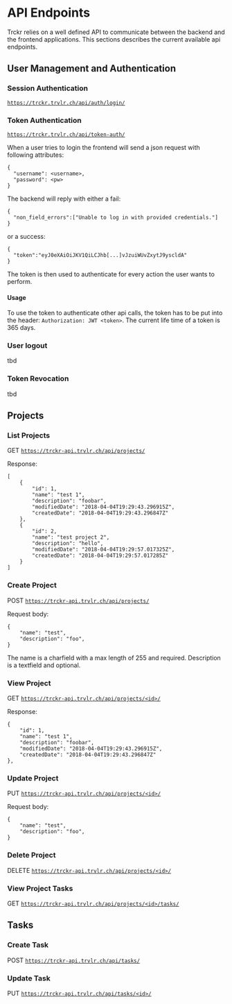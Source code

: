 # API Endpoints

Trckr relies on a well defined API to communicate between the backend and the frontend applications. This sections describes the current available api endpoints.

## User Management and Authentication

### Session Authentication

[`https://trckr.trvlr.ch/api/auth/login/`](https://trckr.trvlr.ch/api/auth/login/)

### Token Authentication

[`https://trckr.trvlr.ch/api/token-auth/`](https://trckr.trvlr.ch/api/token-auth/)

When a user tries to login the frontend will send a json request with following attributes:
```
{
  "username": <username>,
  "password": <pw>
}
```

The backend will reply with either a fail:
```
{
  "non_field_errors":["Unable to log in with provided credentials."]
}
```
or a success:
```
{
  "token":"eyJ0eXAiOiJKV1QiLCJhb[...]vJzuiWUvZxytJ9yscldA"
}
```
The token is then used to authenticate for every action the user wants to perform.

#### Usage

To use the token to authenticate other api calls, the token has to be put into the header: `Authorization: JWT <token>`. The current life time of a token is 365 days.

### User logout

tbd

### Token Revocation

tbd

## Projects

### List Projects

GET [`https://trckr-api.trvlr.ch/api/projects/`](https://trckr-api.trvlr.ch/api/projects/)

Response:
```
[
    {
        "id": 1,
        "name": "test 1",
        "description": "foobar",
        "modifiedDate": "2018-04-04T19:29:43.296915Z",
        "createdDate": "2018-04-04T19:29:43.296847Z"
    },
    {
        "id": 2,
        "name": "test project 2",
        "description": "hello",
        "modifiedDate": "2018-04-04T19:29:57.017325Z",
        "createdDate": "2018-04-04T19:29:57.017285Z"
    }
]
```

### Create Project

POST [`https://trckr-api.trvlr.ch/api/projects/`](https://trckr-api.trvlr.ch/api/projects/)

Request body:
```
{
    "name": "test",
    "description": "foo",
}
```

The name is a charfield with a max length of 255 and required. Description is a textfield and optional.

### View Project

GET [`https://trckr-api.trvlr.ch/api/projects/<id>/`](https://trckr-api.trvlr.ch/api/projects/1/)
  
Response:
```
{
    "id": 1,
    "name": "test 1",
    "description": "foobar",
    "modifiedDate": "2018-04-04T19:29:43.296915Z",
    "createdDate": "2018-04-04T19:29:43.296847Z"
},
```

### Update Project

PUT [`https://trckr-api.trvlr.ch/api/projects/<id>/`](https://trckr-api.trvlr.ch/api/projects/1/)

Request body:
```
{
    "name": "test",
    "description": "foo",
}
```

### Delete Project

DELETE [`https://trckr-api.trvlr.ch/api/projects/<id>/`](https://trckr-api.trvlr.ch/api/projects/1/)

### View Project Tasks

GET [`https://trckr-api.trvlr.ch/api/projects/<id>/tasks/`](https://trckr-api.trvlr.ch/api/projects/1/tasks/)

## Tasks

### Create Task

POST [`https://trckr-api.trvlr.ch/api/tasks/`](https://trckr-api.trvlr.ch/api/tasks/)

### Update Task

PUT [`https://trckr-api.trvlr.ch/api/tasks/<id>/`](https://trckr-api.trvlr.ch/api/tasks/)



